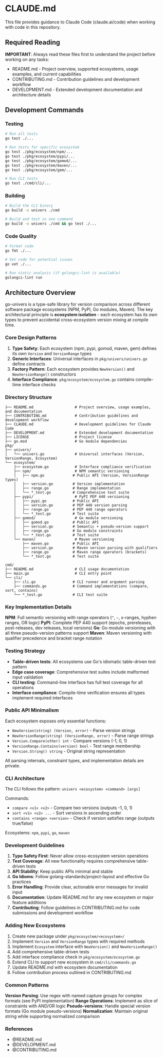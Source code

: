 # CLAUDE.md

This file provides guidance to Claude Code (claude.ai/code) when working with code in this repository.

## Required Reading

**IMPORTANT**: Always read these files first to understand the project before working on any tasks:
- README.md - Project overview, supported ecosystems, usage examples, and current capabilities
- CONTRIBUTING.md - Contribution guidelines and development workflow
- DEVELOPMENT.md - Extended development documentation and architecture details

## Development Commands

### Testing
```bash
# Run all tests
go test ./...

# Run tests for specific ecosystem
go test ./pkg/ecosystem/npm/...
go test ./pkg/ecosystem/pypi/...
go test ./pkg/ecosystem/gomod/...
go test ./pkg/ecosystem/maven/...
go test ./pkg/ecosystem/gem/...

# Run CLI tests
go test ./cmd/cli/...
```

### Building
```bash
# Build the CLI binary
go build -o univers ./cmd

# Build and test in one command
go build -o univers ./cmd && go test ./...
```

### Code Quality
```bash
# Format code
go fmt ./...

# Vet code for potential issues
go vet ./...

# Run static analysis (if golangci-lint is available)
golangci-lint run
```

## Architecture Overview

go-univers is a type-safe library for version comparison across different software package ecosystems (NPM, PyPI, Go modules, Maven). The key architectural principle is **ecosystem isolation** - each ecosystem has its own types to prevent accidental cross-ecosystem version mixing at compile time.

### Core Design Patterns

1. **Type Safety**: Each ecosystem (npm, pypi, gomod, maven, gem) defines its own `Version` and `VersionRange` types
2. **Generic Interfaces**: Universal interfaces in `pkg/univers/univers.go` define contracts
3. **Factory Pattern**: Each ecosystem provides `NewVersion()` and `NewVersionRange()` constructors
4. **Interface Compliance**: `pkg/ecosystem/ecosystem.go` contains compile-time interface checks

### Directory Structure

```
├── README.md                   # Project overview, usage examples, and documentation
├── CONTRIBUTING.md             # Contribution guidelines and development workflow
├── CLAUDE.md                   # Development guidelines for Claude Code
├── DEVELOPMENT.md              # Extended development documentation
├── LICENSE                     # Project license
├── go.mod                      # Go module dependencies
pkg/
├── univers/
│   └── univers.go              # Universal interfaces (Version, VersionRange, Ecosystem)
└── ecosystem/
    ├── ecosystem.go            # Interface compliance verification
    ├── npm/                    # NPM semantic versioning
    │   ├── npm.go             # Public API (Version, VersionRange types)
    │   ├── version.go         # Version implementation
    │   ├── range.go           # Range implementation
    │   └── *_test.go          # Comprehensive test suite
    ├── pypi/                   # PyPI PEP 440 versioning
    │   ├── pypi.go            # Public API
    │   ├── version.go         # PEP 440 version parsing
    │   ├── range.go           # PEP 440 range operators
    │   └── *_test.go          # Test suite
    ├── gomod/                  # Go module versioning
    │   ├── gomod.go           # Public API
    │   ├── version.go         # Semantic + pseudo-version support
    │   ├── range.go           # Go module constraints
    │   └── *_test.go          # Test suite
    └── maven/                  # Maven versioning
        ├── maven.go           # Public API
        ├── version.go         # Maven version parsing with qualifiers
        ├── range.go           # Maven range operators (brackets)
        └── *_test.go          # Test suite

cmd/
├── README.md                   # CLI usage documentation
├── main.go                     # CLI entry point
└── cli/
    ├── cli.go                 # CLI runner and argument parsing
    ├── commands.go            # Command implementations (compare, sort, contains)
    └── *_test.go              # CLI test suite
```

### Key Implementation Details

**NPM**: Full semantic versioning with range operators (`^`, `~`, x-ranges, hyphen ranges, OR logic)
**PyPI**: Complete PEP 440 support (epochs, prereleases, post-releases, dev releases, local versions)
**Go**: Go module versioning with all three pseudo-version patterns support
**Maven**: Maven versioning with qualifier precedence and bracket range notation

### Testing Strategy

- **Table-driven tests**: All ecosystems use Go's idiomatic table-driven test pattern
- **Edge case coverage**: Comprehensive test suites include malformed input validation
- **CLI testing**: Command-line interface has full test coverage for all operations
- **Interface compliance**: Compile-time verification ensures all types implement required interfaces

### Public API Minimalism

Each ecosystem exposes only essential functions:
- `NewVersion(string) (Version, error)` - Parse version strings
- `NewVersionRange(string) (VersionRange, error)` - Parse range strings  
- `Version.Compare(other) int` - Compare versions (-1, 0, 1)
- `VersionRange.Contains(version) bool` - Test range membership
- `Version.String() string` - Original string representation

All parsing internals, constraint types, and implementation details are private.

### CLI Architecture

The CLI follows the pattern: `univers <ecosystem> <command> [args]`

Commands:
- `compare <v1> <v2>` - Compare two versions (outputs -1, 0, 1)
- `sort <v1> <v2> ...` - Sort versions in ascending order
- `contains <range> <version>` - Check if version satisfies range (outputs true/false)

Ecosystems: `npm`, `pypi`, `go`, `maven`

### Development Guidelines

1. **Type Safety First**: Never allow cross-ecosystem version operations
2. **Test Coverage**: All new functionality requires comprehensive table-driven tests
3. **API Stability**: Keep public APIs minimal and stable
4. **Go Idioms**: Follow golang-standards/project-layout and effective Go practices
5. **Error Handling**: Provide clear, actionable error messages for invalid input
6. **Documentation**: Update README.md for any new ecosystem or major feature additions
7. **Contributing**: Follow guidelines in CONTRIBUTING.md for code submissions and development workflow

### Adding New Ecosystems

1. Create new package under `pkg/ecosystem/<ecosystem>/`
2. Implement `Version` and `VersionRange` types with required methods
3. Implement `Ecosystem` interface with `NewVersion()` and `NewVersionRange()`
4. Add comprehensive table-driven tests
5. Add interface compliance check in `pkg/ecosystem/ecosystem.go`
6. Extend CLI to support new ecosystem in `cmd/cli/commands.go`
7. Update README.md with ecosystem documentation
8. Follow contribution process outlined in CONTRIBUTING.md

### Common Patterns

**Version Parsing**: Use regex with named capture groups for complex formats (see PyPI implementation)
**Range Operations**: Implement as slice of constraints with AND/OR logic
**Pseudo-versions**: Handle special version formats (Go module pseudo-versions)
**Normalization**: Maintain original string while supporting normalized comparison

### References

- @README.md
- @DEVELOPMENT.md
- @CONTRIBUTING.md
